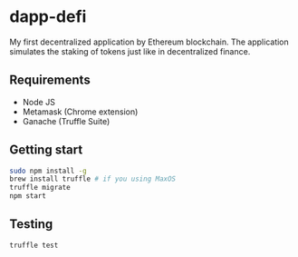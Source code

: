 # dapp-defi
My first decentralized application by Ethereum blockchain. The application simulates the staking of tokens just like in decentralized finance.

## Requirements
- Node JS
- Metamask (Chrome extension)
- Ganache (Truffle Suite)

## Getting start
```bash
sudo npm install -g
brew install truffle # if you using MaxOS
truffle migrate
npm start
```

## Testing
```bash
truffle test
```